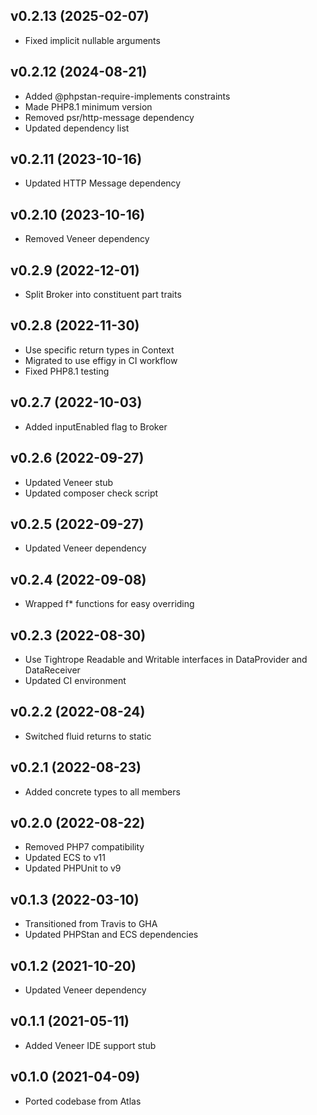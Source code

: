 ## v0.2.13 (2025-02-07)
* Fixed implicit nullable arguments

## v0.2.12 (2024-08-21)
* Added @phpstan-require-implements constraints
* Made PHP8.1 minimum version
* Removed psr/http-message dependency
* Updated dependency list

## v0.2.11 (2023-10-16)
* Updated HTTP Message dependency

## v0.2.10 (2023-10-16)
* Removed Veneer dependency

## v0.2.9 (2022-12-01)
* Split Broker into constituent part traits

## v0.2.8 (2022-11-30)
* Use specific return types in Context
* Migrated to use effigy in CI workflow
* Fixed PHP8.1 testing

## v0.2.7 (2022-10-03)
* Added inputEnabled flag to Broker

## v0.2.6 (2022-09-27)
* Updated Veneer stub
* Updated composer check script

## v0.2.5 (2022-09-27)
* Updated Veneer dependency

## v0.2.4 (2022-09-08)
* Wrapped f* functions for easy overriding

## v0.2.3 (2022-08-30)
* Use Tightrope Readable and Writable interfaces in DataProvider and DataReceiver
* Updated CI environment

## v0.2.2 (2022-08-24)
* Switched fluid returns to static

## v0.2.1 (2022-08-23)
* Added concrete types to all members

## v0.2.0 (2022-08-22)
* Removed PHP7 compatibility
* Updated ECS to v11
* Updated PHPUnit to v9

## v0.1.3 (2022-03-10)
* Transitioned from Travis to GHA
* Updated PHPStan and ECS dependencies

## v0.1.2 (2021-10-20)
* Updated Veneer dependency

## v0.1.1 (2021-05-11)
* Added Veneer IDE support stub

## v0.1.0 (2021-04-09)
* Ported codebase from Atlas
